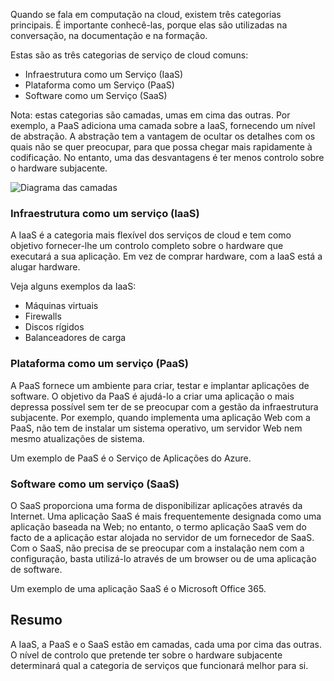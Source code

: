 Quando se fala em computação na cloud, existem três categorias principais. É importante conhecê-las, porque elas são utilizadas na conversação, na documentação e na formação.

Estas são as três categorias de serviço de cloud comuns:

- Infraestrutura como um Serviço (IaaS)
- Plataforma como um Serviço (PaaS)
- Software como um Serviço (SaaS)

Nota: estas categorias são camadas, umas em cima das outras. Por exemplo, a PaaS adiciona uma camada sobre a IaaS, fornecendo um nível de abstração. A abstração tem a vantagem de ocultar os detalhes com os quais não se quer preocupar, para que possa chegar mais rapidamente à codificação. No entanto, uma das desvantagens é ter menos controlo sobre o hardware subjacente.

![Diagrama das camadas](../media-drafts/5-layer-diagram.jpg)

### <a name="infrastructure-as-a-service-iaas"></a>Infraestrutura como um serviço (IaaS)

A IaaS é a categoria mais flexível dos serviços de cloud e tem como objetivo fornecer-lhe um controlo completo sobre o hardware que executará a sua aplicação. Em vez de comprar hardware, com a IaaS está a alugar hardware.

Veja alguns exemplos da IaaS:

- Máquinas virtuais
- Firewalls
- Discos rígidos
- Balanceadores de carga

### <a name="platform-as-a-service-paas"></a>Plataforma como um serviço (PaaS)

A PaaS fornece um ambiente para criar, testar e implantar aplicações de software. O objetivo da PaaS é ajudá-lo a criar uma aplicação o mais depressa possível sem ter de se preocupar com a gestão da infraestrutura subjacente. Por exemplo, quando implementa uma aplicação Web com a PaaS, não tem de instalar um sistema operativo, um servidor Web nem mesmo atualizações de sistema. 

Um exemplo de PaaS é o Serviço de Aplicações do Azure.

### <a name="software-as-a-service-saas"></a>Software como um serviço (SaaS)

O SaaS proporciona uma forma de disponibilizar aplicações através da Internet. Uma aplicação SaaS é mais frequentemente designada como uma aplicação baseada na Web; no entanto, o termo aplicação SaaS vem do facto de a aplicação estar alojada no servidor de um fornecedor de SaaS. Com o SaaS, não precisa de se preocupar com a instalação nem com a configuração, basta utilizá-lo através de um browser ou de uma aplicação de software. 

Um exemplo de uma aplicação SaaS é o Microsoft Office 365.

## <a name="summary"></a>Resumo

A IaaS, a PaaS e o SaaS estão em camadas, cada uma por cima das outras. O nível de controlo que pretende ter sobre o hardware subjacente determinará qual a categoria de serviços que funcionará melhor para si.
